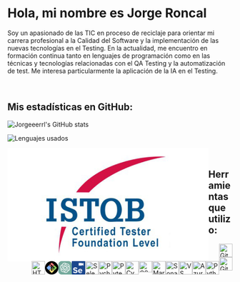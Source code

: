 # Hola, mi nombre es Jorge Roncal

Soy un apasionado de las TIC en proceso de reciclaje para orientar mi carrera profesional a la Calidad del Software y la implementación de las nuevas tecnologías en el Testing. En la actualidad, me encuentro en formación continua tanto en lenguajes de programación como en las técnicas y tecnologías relacionadas con el QA Testing y la automatización de test. Me interesa particularmente la aplicación
de la IA en el Testing.

&nbsp;
## Mis estadísticas en GitHub:

![Jorgeeerrl's GitHub stats](https://github-readme-stats.vercel.app/api?username=Jorgeeerrl&show_icons=true&theme=gruvbox)

![Lenguajes usados](https://github-readme-stats.vercel.app/api/top-langs/?username=Jorgeeerrl&theme=gruvbox)




<img align="left" src="https://github.com/Jorgeeerrl/Jorgeeerrl/blob/main/ISTQB%20Logo.png" width="450" />

&nbsp;&nbsp;&nbsp;

## Herramientas que utilizo:



<img align="right" src="https://raw.githubusercontent.com/jmnote/z-icons/master/svg/git.svg" width="30" height="30" title="Git" />
<img align="right" src="https://raw.githubusercontent.com/jmnote/z-icons/master/svg/github.svg" width="30" height="30" title="GitHub" />
<img align="right" src="https://raw.githubusercontent.com/jmnote/z-icons/master/svg/python.svg" width="30" height="30" title="Python" />
<img align="right" src="https://cdn.jsdelivr.net/gh/devicons/devicon@latest/icons/azuredevops/azuredevops-original.svg" width="30" height="30" title="Azure DevOps" />
<img align="right" src="https://cdn.jsdelivr.net/gh/devicons/devicon@latest/icons/vscode/vscode-original.svg" width="30" height="30" title="VS Code" />
<img align="right" src="https://cdn.jsdelivr.net/gh/devicons/devicon@latest/icons/sonarqube/sonarqube-original.svg" width="30" height="30" title="SonarQube" />
<img align="right" src="https://cdn.jsdelivr.net/gh/devicons/devicon@latest/icons/markdown/markdown-original.svg" width="30" height="30" title="Markdown" />
<img align="right" src="https://cdn.jsdelivr.net/gh/devicons/devicon@latest/icons/css3/css3-original-wordmark.svg" width="30" height="25" title="CSS"  />
          

&nbsp;

<img align="right" src="https://cdn.jsdelivr.net/gh/devicons/devicon@latest/icons/cypressio/cypressio-original.svg" width="30" height="30" title="Cypress" />
<img align="right" src="https://cdn.jsdelivr.net/gh/devicons/devicon@latest/icons/pytest/pytest-original-wordmark.svg" width="30" height="30" title="Pytest" />
<img align="right" src="https://cdn.jsdelivr.net/gh/devicons/devicon@latest/icons/pycharm/pycharm-original.svg" width="30" height="30" title="Pycharm"/>
<img align="right" src="https://cdn.jsdelivr.net/gh/devicons/devicon@latest/icons/selenium/selenium-original.svg" width="30" height="30" title="Selenium Webdriver" />
<img align="right" src="https://github.com/Jorgeeerrl/Jorgeeerrl/blob/main/selenium-ide128.png" width="30" height="30" title="Selenium IDE" />
<img align="right" src="https://github.com/Jorgeeerrl/Jorgeeerrl/blob/main/ChatGPT_logo.svg" width="30" height="30" title="ChatGPT" />
<img align="right" src="https://github.com/Jorgeeerrl/Jorgeeerrl/blob/main/Gitbash_logo.png" width="30" height="30" title="GitBash" />
<img align="right" src="https://cdn.jsdelivr.net/gh/devicons/devicon@latest/icons/html5/html5-original-wordmark.svg" width="30" height="30" title="HTML" />

          



<br />






<!---
Jorgeeerrl/Jorgeeerrl is a ✨ special ✨ repository because its `README.md` (this file) appears on your GitHub profile.
You can click the Preview link to take a look at your changes.
--->

